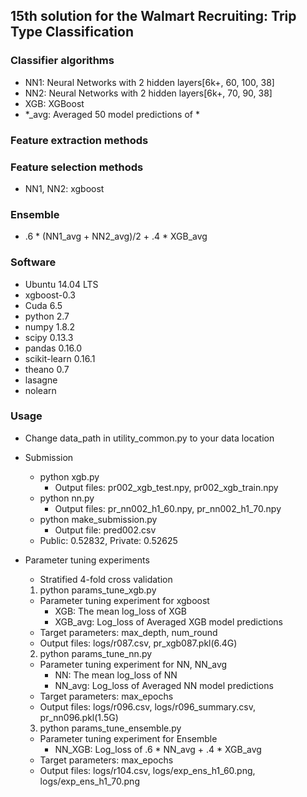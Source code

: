 ## 15th solution for the Walmart Recruiting: Trip Type Classification

### Classifier algorithms 
* NN1: Neural Networks with 2 hidden layers[6k+, 60, 100, 38]
* NN2: Neural Networks with 2 hidden layers[6k+, 70, 90, 38]
* XGB: XGBoost
* \*_avg: Averaged 50 model predictions of \*

### Feature extraction methods  

### Feature selection methods
* NN1, NN2: xgboost

### Ensemble
* .6 * (NN1_avg + NN2_avg)/2 + .4 * XGB_avg

### Software
* Ubuntu 14.04 LTS
* xgboost-0.3
* Cuda 6.5
* python 2.7
* numpy 1.8.2
* scipy 0.13.3
* pandas 0.16.0
* scikit-learn 0.16.1 
* theano 0.7
* lasagne
* nolearn

### Usage
* Change data_path in utility_common.py to your data location

* Submission
  * python xgb.py
    * Output files: pr002_xgb_test.npy, pr002_xgb_train.npy
  * python nn.py
    * Output files: pr_nn002_h1_60.npy, pr_nn002_h1_70.npy
  * python make_submission.py
    * Output file: pred002.csv
  * Public: 0.52832, Private: 0.52625

* Parameter tuning experiments
  * Stratified 4-fold cross validation
  1. python params_tune_xgb.py
    * Parameter tuning experiment for xgboost
      * XGB: The mean log_loss of XGB
      * XGB_avg: Log_loss of Averaged XGB model predictions
    * Target parameters: max_depth, num_round
    * Output files: logs/r087.csv, pr_xgb087.pkl(6.4G)

  2. python params_tune_nn.py
    * Parameter tuning experiment for NN, NN_avg
      * NN: The mean log_loss of NN
      * NN_avg: Log_loss of Averaged NN model predictions
    * Target parameters: max_epochs
    * Output files: logs/r096.csv, logs/r096_summary.csv, pr_nn096.pkl(1.5G)

  3. python params_tune_ensemble.py
    * Parameter tuning experiment for Ensemble
      * NN_XGB: Log_loss of .6 * NN_avg + .4 * XGB_avg
    * Target parameters: max_epochs
    * Output files: logs/r104.csv, logs/exp_ens_h1_60.png, logs/exp_ens_h1_70.png

